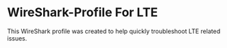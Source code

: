 # WireShark-Profile For LTE

This WireShark profile was created to help quickly troubleshoot LTE related issues.
